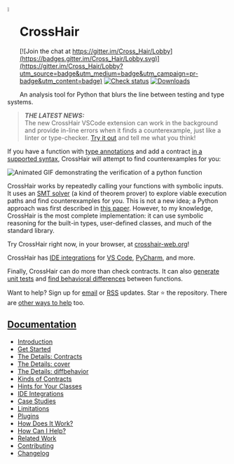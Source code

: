 <img src="doc/source/logo-gray.png" width="5%" align="left">

# CrossHair

[![Join the chat at https://gitter.im/Cross_Hair/Lobby](https://badges.gitter.im/Cross_Hair/Lobby.svg)](https://gitter.im/Cross_Hair/Lobby?utm_source=badge&utm_medium=badge&utm_campaign=pr-badge&utm_content=badge)
[![Check status](https://github.com/pschanely/CrossHair/workflows/Check/badge.svg)](https://github.com/pschanely/CrossHair/actions?query=workflow%3ACheck)
[![Downloads](https://pepy.tech/badge/crosshair-tool)](https://pepy.tech/project/crosshair-tool)

An analysis tool for Python that blurs the line between testing and 
type systems.

> **_THE LATEST NEWS:_**  
The new CrossHair VSCode extension can work in the background and provide in-line
errors when it finds a counterexample, just like a linter or type-checker.
[Try it out](https://marketplace.visualstudio.com/items?itemName=CrossHair.crosshair)
and tell me what you think!


If you have a function with
[type annotations](https://www.python.org/dev/peps/pep-0484/) and add a
contract
[in a supported syntax](https://crosshair.readthedocs.io/en/latest/kinds_of_contracts.html),
CrossHair will attempt to find counterexamples for you:

![Animated GIF demonstrating the verification of a python function](doc/source/duplicate_list.gif)

CrossHair works by repeatedly calling your functions with symbolic inputs.
It uses an [SMT solver] (a kind of theorem prover) to explore viable 
execution paths and find counterexamples for you.
This is not a new idea; a Python approach was first described in
[this paper].
However, to my knowledge, CrossHair is the most complete implementation:
it can use symbolic reasoning for the built-in types, user-defined classes, and much
of the standard library.

[SMT solver]: https://en.wikipedia.org/wiki/Satisfiability_modulo_theories
[this paper]: https://hoheinzollern.files.wordpress.com/2008/04/seer1.pdf

Try CrossHair right now, in your browser, at [crosshair-web.org]!

CrossHair has [IDE integrations] for [VS Code], [PyCharm], and more.

Finally, CrossHair can do more than check contracts. It can also 
[generate unit tests](https://crosshair.readthedocs.io/en/latest/cover.html)
and 
[find behavioral differences](https://crosshair.readthedocs.io/en/latest/diff_behavior.html)
between functions.

[IDE integrations]: https://crosshair.readthedocs.io/en/latest/ide_integrations.html
[VS Code]: https://marketplace.visualstudio.com/items?itemName=CrossHair.crosshair
[PyCharm]: https://plugins.jetbrains.com/plugin/16266-crosshair-pycharm

[crosshair-web.org]: https://crosshair-web.org

Want to help?
Sign up for 
[email](http://eepurl.com/hGTLRH)
or
[RSS](https://pschanely.github.io/feed.xml)
updates.
Star ⭐️ the repository.
There are
[other ways to help](https://crosshair.readthedocs.io/en/latest/how_can_i_help.html)
too.

## [Documentation](https://crosshair.readthedocs.io/en/latest)

* [Introduction](https://crosshair.readthedocs.io/en/latest/introduction.html)
* [Get Started](https://crosshair.readthedocs.io/en/latest/get_started.html)
* [The Details: Contracts](https://crosshair.readthedocs.io/en/latest/contracts.html)
* [The Details: cover](https://crosshair.readthedocs.io/en/latest/cover.html)
* [The Details: diffbehavior](https://crosshair.readthedocs.io/en/latest/diff_behavior.html)
* [Kinds of Contracts](https://crosshair.readthedocs.io/en/latest/kinds_of_contracts.html)
* [Hints for Your Classes](https://crosshair.readthedocs.io/en/latest/hints_for_your_classes.html)
* [IDE Integrations](https://crosshair.readthedocs.io/en/latest/ide_integrations.html)
* [Case Studies](https://crosshair.readthedocs.io/en/latest/case_studies.html)
* [Limitations](https://crosshair.readthedocs.io/en/latest/limitations.html)
* [Plugins](https://crosshair.readthedocs.io/en/latest/plugins.html)
* [How Does It Work?](https://crosshair.readthedocs.io/en/latest/how_does_it_work.html)
* [How Can I Help?](https://crosshair.readthedocs.io/en/latest/how_can_i_help.html)
* [Related Work](https://crosshair.readthedocs.io/en/latest/related_work.html)
* [Contributing](https://crosshair.readthedocs.io/en/latest/contributing.html)
* [Changelog](https://crosshair.readthedocs.io/en/latest/changelog.html)
